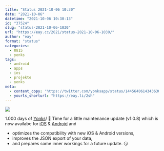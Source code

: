 ```yaml
---
title: "Status 2021-10-06 10:30"
date: "2021-10-06"
datetime: "2021-10-06 10:30:13"
id: "37524"
slug: "status-2021-10-06-1030"
url: "https://eay.cc/2021/status-2021-10-06-1030/"
author: "eay"
format: "status"
categories:
  - 0815
  - yonks
tags:
  - android
  - apps
  - ios
  - projekte
  - yonks
meta:
  - content_copy: "https://twitter.com/yonksapp/status/1445640614343630852"
  - yourls_shorturl: "https://eay.li/2sh"
---
```


![](https://eay.cc/uploads/2021/yonks-1000-days.png)

1.000 days of [Yonks](https://yonks.app/)! 🎉 Time for a little maintenance update (v1.0.8) which is now availabe for [iOS](https://apps.apple.com/us/app/yonks/id1382419586) & [Android](https://play.google.com/store/apps/details?id=com.eay.daycounter) and

- optimizes the compatibility with new iOS & Android versions,
- improves the JSON export of your data,
- and prepares some inner workings for a future update. 😏
